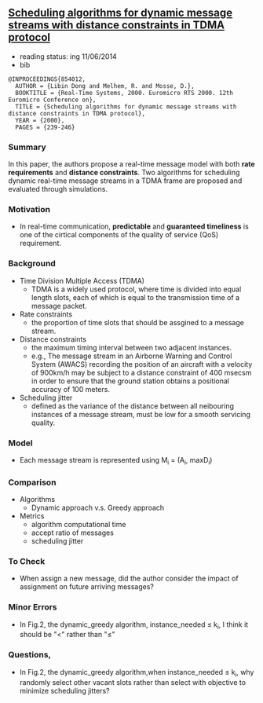 ## [Scheduling algorithms for dynamic message streams with distance constraints in TDMA protocol](http://ieeexplore.ieee.org/xpls/abs_all.jsp?arnumber=854012&tag=1)

- reading status: ing 11/06/2014
- bib
```
@INPROCEEDINGS{854012, 
  AUTHOR = {Libin Dong and Melhem, R. and Mosse, D.}, 
  BOOKTITLE = {Real-Time Systems, 2000. Euromicro RTS 2000. 12th Euromicro Conference on}, 
  TITLE = {Scheduling algorithms for dynamic message streams with distance constraints in TDMA protocol}, 
  YEAR = {2000}, 
  PAGES = {239-246}
```

### Summary
In this paper, the authors propose a real-time message model with both **rate requirements** and **distance constraints**. Two algorithms for scheduling dynamic real-time message streams in a TDMA frame are proposed and evaluated through simulations.


### Motivation
- In real-time communication, **predictable** and **guaranteed timeliness** is one of the cirtical components of the quality of service (QoS) requirement.


### Background
- Time Division Multiple Access (TDMA)
  - TDMA is a widely used protocol, where time is divided into equal length slots, each of which is equal to the transmission time of a message packet.
- Rate constraints
  - the proportion of time slots that should be assgined to a message stream.
- Distance constraints
  - the maximum timing interval between two adjacent instances.
  - e.g., The message stream in an Airborne Warning and Control System (AWACS) recording the position of an aircraft with a velocity of 900km/h may be subject to a distance constraint of 400 msecsm in order to ensure that the ground station obtains a positional accuracy of 100 meters.
- Scheduling jitter
  - defined as the variance of the distance between all neibouring instances of a message stream, must be low for a smooth servicing quality.

### Model
- Each message stream is represented using M<sub>i</sub> = (A<sub>i</sub>, maxD<sub>i</sub>)

### Comparison
- Algorithms
  - Dynamic approach v.s. Greedy approach
- Metrics
  - algorithm computational time
  - accept ratio of messages
  - scheduling jitter
  
### To Check
- When assign a new message, did the author consider the impact of assignment on future arriving messages?

### Minor Errors
- In Fig.2, the dynamic\_greedy algorithm,  instance\_needed  &le; k<sub>i</sub>, I think it should be "<" rather than "&le;"

### Questions, 
- In Fig.2, the dynamic\_greedy algorithm,when instance\_needed  &le; k<sub>i</sub>, why randomly select other vacant slots rather than select with objective to minimize scheduling jitters?
